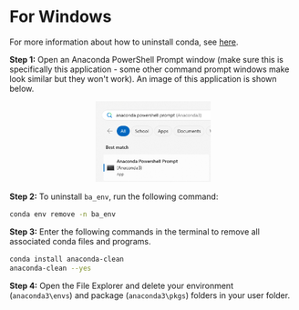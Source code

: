 # For Windows

For more information about how to uninstall conda, see [here](https://docs.anaconda.com/free/anaconda/install/uninstall/).

**Step 1:**
Open an Anaconda PowerShell Prompt window (make sure this is specifically this application - some other command prompt windows make look similar but they won't work). An image of this application is shown below.
<p align="center">
    <img src="../../figures/windows_conda_powershell.png" alt="windows_conda_powershell" title="windows_conda_powershell" style="width:40%">
</p>

**Step 2:**
To uninstall `ba_env`, run the following command:
```zsh
conda env remove -n ba_env
```

**Step 3:**
Enter the following commands in the terminal to remove all associated conda files and programs.
```zsh
conda install anaconda-clean
anaconda-clean --yes
```

**Step 4:**
Open the File Explorer and delete your environment (`anaconda3\envs`) and package (`anaconda3\pkgs`) folders in your user folder.
